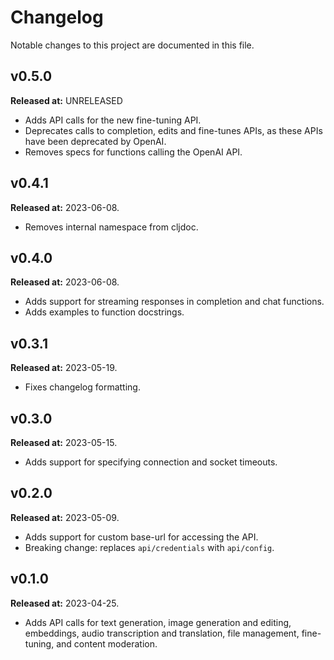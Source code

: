 # Changelog

Notable changes to this project are documented in this file.

## v0.5.0
**Released at:** UNRELEASED
- Adds API calls for the new fine-tuning API.
- Deprecates calls to completion, edits and fine-tunes APIs, as these APIs have been
  deprecated by OpenAI.
- Removes specs for functions calling the OpenAI API.

## v0.4.1
**Released at:** 2023-06-08.
- Removes internal namespace from cljdoc.

## v0.4.0
**Released at:** 2023-06-08.
- Adds support for streaming responses in completion and chat functions.
- Adds examples to function docstrings.

## v0.3.1
**Released at:** 2023-05-19.
- Fixes changelog formatting.

## v0.3.0
**Released at:** 2023-05-15.
- Adds support for specifying connection and socket timeouts.

## v0.2.0
**Released at:** 2023-05-09.
- Adds support for custom base-url for accessing the API.
- Breaking change: replaces `api/credentials` with `api/config`.

## v0.1.0 
**Released at:** 2023-04-25.
- Adds API calls for text generation, image generation and editing, embeddings, 
audio transcription and translation, file management, fine-tuning, and content 
moderation.
